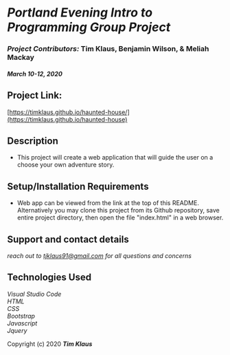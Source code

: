 # *Portland Evening Intro to Programming Group Project*  
### *Project Contributors:* Tim Klaus, Benjamin Wilson, & Meliah Mackay  
#### _March 10-12, 2020_

## Project Link:
[https://timklaus.github.io/haunted-house/](https://timklaus.github.io/haunted-house)

## Description

* This project will create a web application that will guide the user on a choose your own adventure story. 

## Setup/Installation Requirements

* Web app can be viewed from the link at the top of this README. Alternatively you may clone this project from its Github repository, save entire project directory, then open the file "index.html" in a web browser.

## Support and contact details  

_reach out to tjklaus91@gmail.com for all questions and concerns_

## Technologies Used 
_Visual Studio Code_  
_HTML_  
_CSS_  
_Bootstrap_  
_Javascript_  
_Jquery_  
  
Copyright (c) 2020 **_Tim Klaus_**
